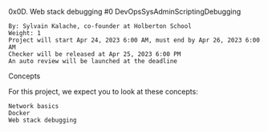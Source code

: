 0x0D. Web stack debugging #0
DevOpsSysAdminScriptingDebugging

    By: Sylvain Kalache, co-founder at Holberton School
    Weight: 1
    Project will start Apr 24, 2023 6:00 AM, must end by Apr 26, 2023 6:00 AM
    Checker will be released at Apr 25, 2023 6:00 PM
    An auto review will be launched at the deadline

Concepts

For this project, we expect you to look at these concepts:

    Network basics
    Docker
    Web stack debugging

